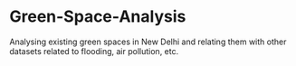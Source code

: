 # Green-Space-Analysis
Analysing existing green spaces in New Delhi and relating them with other datasets related to flooding, air pollution, etc.
